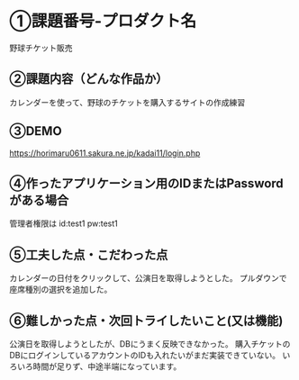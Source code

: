 # ①課題番号-プロダクト名
野球チケット販売

## ②課題内容（どんな作品か）

カレンダーを使って、野球のチケットを購入するサイトの作成練習


## ③DEMO

https://horimaru0611.sakura.ne.jp/kadai11/login.php

## ④作ったアプリケーション用のIDまたはPasswordがある場合



管理者権限は
id:test1 pw:test1

## ⑤工夫した点・こだわった点
カレンダーの日付をクリックして、公演日を取得しようとした。
プルダウンで座席種別の選択を追加した。




## ⑥難しかった点・次回トライしたいこと(又は機能)
公演日を取得しようとしたが、DBにうまく反映できなかった。
購入チケットのDBにログインしているアカウントのIDも入れたいがまだ実装できていない。
いろいろ時間が足りず、中途半端になっています。




